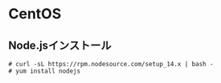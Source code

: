 # CentOS

## Node.jsインストール
```
# curl -sL https://rpm.nodesource.com/setup_14.x | bash -
# yum install nodejs
```
